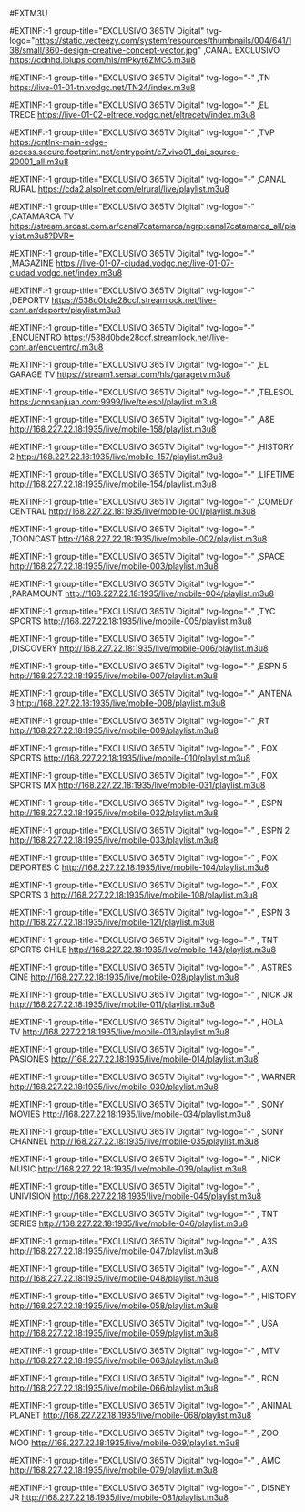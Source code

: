  #EXTM3U

#EXTINF:-1 group-title="EXCLUSIVO 365TV Digital" tvg-logo="https://static.vecteezy.com/system/resources/thumbnails/004/641/138/small/360-design-creative-concept-vector.jpg" ,CANAL EXCLUSIVO 
https://cdnhd.iblups.com/hls/mPkyt6ZMC6.m3u8

#EXTINF:-1 group-title="EXCLUSIVO 365TV Digital" tvg-logo="-" ,TN 
https://live-01-01-tn.vodgc.net/TN24/index.m3u8

#EXTINF:-1 group-title="EXCLUSIVO 365TV Digital" tvg-logo="-" ,EL TRECE 
https://live-01-02-eltrece.vodgc.net/eltrecetv/index.m3u8

#EXTINF:-1 group-title="EXCLUSIVO 365TV Digital" tvg-logo="-" ,TVP 
https://cntlnk-main-edge-access.secure.footprint.net/entrypoint/c7_vivo01_dai_source-20001_all.m3u8

#EXTINF:-1 group-title="EXCLUSIVO 365TV Digital" tvg-logo="-" ,CANAL RURAL 
https://cda2.alsolnet.com/elrural/live/playlist.m3u8

#EXTINF:-1 group-title="EXCLUSIVO 365TV Digital" tvg-logo="-" ,CATAMARCA TV 
https://stream.arcast.com.ar/canal7catamarca/ngrp:canal7catamarca_all/playlist.m3u8?DVR=

#EXTINF:-1 group-title="EXCLUSIVO 365TV Digital" tvg-logo="-" ,MAGAZINE 
https://live-01-07-ciudad.vodgc.net/live-01-07-ciudad.vodgc.net/index.m3u8

#EXTINF:-1 group-title="EXCLUSIVO 365TV Digital" tvg-logo="-" ,DEPORTV 
https://538d0bde28ccf.streamlock.net/live-cont.ar/deportv/playlist.m3u8

#EXTINF:-1 group-title="EXCLUSIVO 365TV Digital" tvg-logo="-" ,ENCUENTRO 
https://538d0bde28ccf.streamlock.net/live-cont.ar/encuentro/.m3u8

#EXTINF:-1 group-title="EXCLUSIVO 365TV Digital" tvg-logo="-" ,EL GARAGE TV 
https://stream1.sersat.com/hls/garagetv.m3u8

#EXTINF:-1 group-title="EXCLUSIVO 365TV Digital" tvg-logo="-" ,TELESOL 
https://cnnsanjuan.com:9999/live/telesol/playlist.m3u8

#EXTINF:-1 group-title="EXCLUSIVO 365TV Digital" tvg-logo="-" ,A&E 
http://168.227.22.18:1935/live/mobile-158/playlist.m3u8

#EXTINF:-1 group-title="EXCLUSIVO 365TV Digital" tvg-logo="-" ,HISTORY 2 
http://168.227.22.18:1935/live/mobile-157/playlist.m3u8

#EXTINF:-1 group-title="EXCLUSIVO 365TV Digital" tvg-logo="-" ,LIFETIME 
http://168.227.22.18:1935/live/mobile-154/playlist.m3u8

#EXTINF:-1 group-title="EXCLUSIVO 365TV Digital" tvg-logo="-" ,COMEDY CENTRAL
http://168.227.22.18:1935/live/mobile-001/playlist.m3u8

#EXTINF:-1 group-title="EXCLUSIVO 365TV Digital" tvg-logo="-" ,TOONCAST
http://168.227.22.18:1935/live/mobile-002/playlist.m3u8

#EXTINF:-1 group-title="EXCLUSIVO 365TV Digital" tvg-logo="-" ,SPACE 
http://168.227.22.18:1935/live/mobile-003/playlist.m3u8

#EXTINF:-1 group-title="EXCLUSIVO 365TV Digital" tvg-logo="-" ,PARAMOUNT 
http://168.227.22.18:1935/live/mobile-004/playlist.m3u8

#EXTINF:-1 group-title="EXCLUSIVO 365TV Digital" tvg-logo="-" ,TYC SPORTS 
http://168.227.22.18:1935/live/mobile-005/playlist.m3u8

#EXTINF:-1 group-title="EXCLUSIVO 365TV Digital" tvg-logo="-" ,DISCOVERY 
http://168.227.22.18:1935/live/mobile-006/playlist.m3u8

#EXTINF:-1 group-title="EXCLUSIVO 365TV Digital" tvg-logo="-" ,ESPN 5 
http://168.227.22.18:1935/live/mobile-007/playlist.m3u8

#EXTINF:-1 group-title="EXCLUSIVO 365TV Digital" tvg-logo="-" ,ANTENA 3 
http://168.227.22.18:1935/live/mobile-008/playlist.m3u8

#EXTINF:-1 group-title="EXCLUSIVO 365TV Digital" tvg-logo="-" ,RT
http://168.227.22.18:1935/live/mobile-009/playlist.m3u8

#EXTINF:-1 group-title="EXCLUSIVO 365TV Digital" tvg-logo="-" , FOX SPORTS
http://168.227.22.18:1935/live/mobile-010/playlist.m3u8

#EXTINF:-1 group-title="EXCLUSIVO 365TV Digital" tvg-logo="-" , FOX SPORTS MX
http://168.227.22.18:1935/live/mobile-031/playlist.m3u8

#EXTINF:-1 group-title="EXCLUSIVO 365TV Digital" tvg-logo="-" , ESPN
http://168.227.22.18:1935/live/mobile-032/playlist.m3u8

#EXTINF:-1 group-title="EXCLUSIVO 365TV Digital" tvg-logo="-" , ESPN 2
http://168.227.22.18:1935/live/mobile-033/playlist.m3u8

#EXTINF:-1 group-title="EXCLUSIVO 365TV Digital" tvg-logo="-" , FOX DEPORTES C
http://168.227.22.18:1935/live/mobile-104/playlist.m3u8

#EXTINF:-1 group-title="EXCLUSIVO 365TV Digital" tvg-logo="-" , FOX SPORTS 3
http://168.227.22.18:1935/live/mobile-108/playlist.m3u8

#EXTINF:-1 group-title="EXCLUSIVO 365TV Digital" tvg-logo="-" , ESPN 3
http://168.227.22.18:1935/live/mobile-121/playlist.m3u8

#EXTINF:-1 group-title="EXCLUSIVO 365TV Digital" tvg-logo="-" , TNT SPORTS CHILE
http://168.227.22.18:1935/live/mobile-143/playlist.m3u8

#EXTINF:-1 group-title="EXCLUSIVO 365TV Digital" tvg-logo="-" , ASTRES CINE
http://168.227.22.18:1935/live/mobile-028/playlist.m3u8

#EXTINF:-1 group-title="EXCLUSIVO 365TV Digital" tvg-logo="-" , NICK JR
http://168.227.22.18:1935/live/mobile-011/playlist.m3u8

#EXTINF:-1 group-title="EXCLUSIVO 365TV Digital" tvg-logo="-" , HOLA TV
http://168.227.22.18:1935/live/mobile-013/playlist.m3u8

#EXTINF:-1 group-title="EXCLUSIVO 365TV Digital" tvg-logo="-" , PASIONES
http://168.227.22.18:1935/live/mobile-014/playlist.m3u8

#EXTINF:-1 group-title="EXCLUSIVO 365TV Digital" tvg-logo="-" , WARNER
http://168.227.22.18:1935/live/mobile-030/playlist.m3u8

#EXTINF:-1 group-title="EXCLUSIVO 365TV Digital" tvg-logo="-" , SONY MOVIES
http://168.227.22.18:1935/live/mobile-034/playlist.m3u8

#EXTINF:-1 group-title="EXCLUSIVO 365TV Digital" tvg-logo="-" , SONY CHANNEL
http://168.227.22.18:1935/live/mobile-035/playlist.m3u8

#EXTINF:-1 group-title="EXCLUSIVO 365TV Digital" tvg-logo="-" , NICK MUSIC
http://168.227.22.18:1935/live/mobile-039/playlist.m3u8

#EXTINF:-1 group-title="EXCLUSIVO 365TV Digital" tvg-logo="-" , UNIVISION
http://168.227.22.18:1935/live/mobile-045/playlist.m3u8

#EXTINF:-1 group-title="EXCLUSIVO 365TV Digital" tvg-logo="-" , TNT SERIES
http://168.227.22.18:1935/live/mobile-046/playlist.m3u8

#EXTINF:-1 group-title="EXCLUSIVO 365TV Digital" tvg-logo="-" , A3S
http://168.227.22.18:1935/live/mobile-047/playlist.m3u8

#EXTINF:-1 group-title="EXCLUSIVO 365TV Digital" tvg-logo="-" , AXN
http://168.227.22.18:1935/live/mobile-048/playlist.m3u8

#EXTINF:-1 group-title="EXCLUSIVO 365TV Digital" tvg-logo="-" , HISTORY
http://168.227.22.18:1935/live/mobile-058/playlist.m3u8

#EXTINF:-1 group-title="EXCLUSIVO 365TV Digital" tvg-logo="-" , USA
http://168.227.22.18:1935/live/mobile-059/playlist.m3u8

#EXTINF:-1 group-title="EXCLUSIVO 365TV Digital" tvg-logo="-" , MTV
http://168.227.22.18:1935/live/mobile-063/playlist.m3u8

#EXTINF:-1 group-title="EXCLUSIVO 365TV Digital" tvg-logo="-" , RCN
http://168.227.22.18:1935/live/mobile-066/playlist.m3u8

#EXTINF:-1 group-title="EXCLUSIVO 365TV Digital" tvg-logo="-" , ANIMAL PLANET
http://168.227.22.18:1935/live/mobile-068/playlist.m3u8

#EXTINF:-1 group-title="EXCLUSIVO 365TV Digital" tvg-logo="-" , ZOO MOO
http://168.227.22.18:1935/live/mobile-069/playlist.m3u8

#EXTINF:-1 group-title="EXCLUSIVO 365TV Digital" tvg-logo="-" , AMC
http://168.227.22.18:1935/live/mobile-079/playlist.m3u8

#EXTINF:-1 group-title="EXCLUSIVO 365TV Digital" tvg-logo="-" , DISNEY JR
http://168.227.22.18:1935/live/mobile-081/playlist.m3u8






